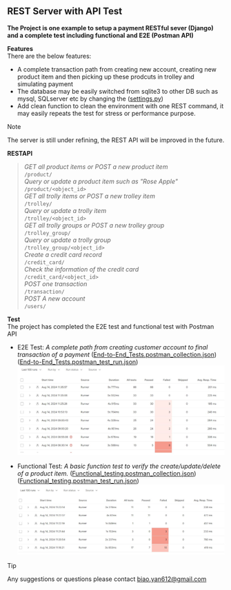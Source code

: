 ## REST Server with API Test

**The Project is one example to setup a payment RESTful sever (Django) and a complete test including functional and E2E (Postman API)**

**Features**  
There are the below features:
 - A complete transaction path from creating new account, creating new product item and then picking up these prodcuts in trolley and simulating payment
 - The database may be easily switched from sqlite3 to other DB such as mysql, SQLserver etc by changing the ([settings.py](woolworths_mock/woolworths_mock/settings.py)) 
 - Add clean function to clean the environment with one REST command, it may easily repeats the test for stress or performance purpose.


>[!NOTE]  
>The server is still under refining, the REST API will be improved in the future. 

**RESTAPI**  
> _GET all product items or POST a new product item_  
`/product/`                  
> _Query or update a product item such as "Rose Apple"_  
`/product/<object_id>`  
> _GET all trolly items or POST a new trolley item_        
`/trolley/`              
> _Query or update a trolly item_     
`/trolley/<object_id>`     
> _GET all trolly groups or POST a new trolley group_    
`/trolley_group/`           
> _Query or update a trolly group_   
`/trolley_group/<object_id>`   
> _Create a credit card record_   
`/credit_card/`    
> _Check the information of the credit card_          
`/credit_card/<object_id>`    
> _POST one transaction_    
`/transaction/`       
> _POST A new account_         
`/users/`                     


**Test**  
The project has completed the E2E test and functional test with Postman API
 - E2E Test: _A complete path from creating customer account to final transaction of a payment_  ([End-to-End_Tests.postman_collection.json](postman_api_test/end2end_test/End-to-End_Tests.postman_collection.json)) ([End-to-End_Tests.postman_test_run.json](postman_api_test/end2end_test/End-to-End_Tests.postman_test_run.json))
 ![E2E Test Result](/postman_api_test/end2end_test/e2e_test_result_capture.jpg)
       
 - Functional Test: _A basic function test to verify the create/update/delete of a product item._  ([Functional_testing.postman_collection.json](postman_api_test/functional_api_test/Functional_testing.postman_collection.json)) ([Functional_testing.postman_test_run.json](postman_api_test/functional_api_test/Functional_testing.postman_test_run.json)) 
 ![Functional Test Result](/postman_api_test/functional_api_test/functional_api_test.jpg)

> [!TIP]  
> Any suggestions or questions please contact biao.yan612@gmail.com




